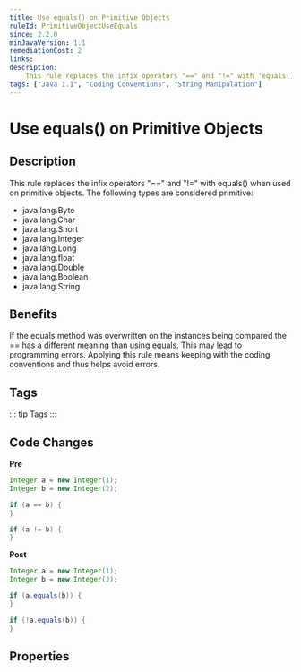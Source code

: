 ```yaml
---
title: Use equals() on Primitive Objects
ruleId: PrimitiveObjectUseEquals
since: 2.2.0
minJavaVersion: 1.1
remediationCost: 2
links:
description:
    This rule replaces the infix operators "==" and "!=" with 'equals()' when used on primitive objects.
tags: ["Java 1.1", "Coding Conventions", "String Manipulation"]
---
```


# Use equals() on Primitive Objects

## Description

This rule replaces the infix operators "==" and "!=" with equals() when used on primitive objects. The following types are considered primitive:

* java.lang.Byte
* java.lang.Char
* java.lang.Short
* java.lang.Integer
* java.lang.Long
* java.lang.float
* java.lang.Double
* java.lang.Boolean
* java.lang.String

## Benefits

If the equals method was overwritten on the instances being compared the == has a different meaning than using equals. This may lead to programming errors. Applying this rule means keeping with the coding conventions and thus helps avoid errors.


## Tags

::: tip Tags
<TagLinks />
:::

## Code Changes

__Pre__

```java
Integer a = new Integer(1);
Integer b = new Integer(2);

if (a == b) {
}

if (a != b) {
}
```

__Post__

```java
Integer a = new Integer(1);
Integer b = new Integer(2);

if (a.equals(b)) {
}

if (!a.equals(b)) {
}
```

<VersionNotice />


## Properties

<RuleProperties />
